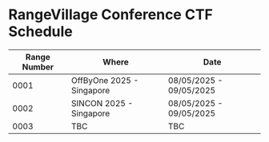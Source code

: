# RangeVillage Conference CTF Schedule
| Range Number    | Where | Date |  
| -------- | ------- | -------- |
| 0001  | OffByOne 2025 - Singapore | 08/05/2025 - 09/05/2025|
| 0002  | SINCON 2025 - Singapore | 08/05/2025 - 09/05/2025|
| 0003  | TBC | TBC |

